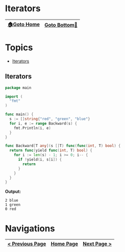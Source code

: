 # Iterators

| [🏠Goto Home](../README.md) | [Goto Bottom🔻](#navigations) |
|---|---|

# Topics

- [Iterators](#iterators)

## Iterators

```go
package main

import (
  "fmt"
)

func main() {
  s := []string{"red", "green", "blue"}
  for i, e := range Backward(s) {
    fmt.Println(i, e)
  }
}

func Backward[T any](s []T) func(func(int, T) bool) {
  return func(yield func(int, T) bool) {
    for i := len(s) - 1; i >= 0; i-- {
      if !yield(i, s[i]) {
        return
      }
    }
  }
}
```

**Output:**

```
2 blue
1 green
0 red
```

# Navigations

| [< Previous Page](./os.md) | [Home Page](../README.md) | [Next Page >](./generics.md) |
|---|---|---|
